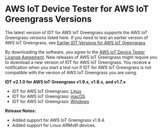 # AWS IoT Device Tester for AWS IoT Greengrass Versions<a name="dev-test-versions"></a>

The latest version of IDT for AWS IoT Greengrass supports the AWS IoT Greengrass versions listed here\. If you need to test an earlier version of AWS IoT Greengrass, see [Earlier IDT Versions for AWS IoT Greengrass](idt-prev-versions.md)\.

By downloading the software, you agree to the [AWS IoT Device Tester License Agreement](https://d232ctwt5kahio.cloudfront.net/greengrass/AWS%20IoT%20Device%20Tester%20License%20Agreement.pdf)\. New releases of AWS IoT Greengrass might require you to download a new version of IDT for AWS IoT Greengrass\. You receive a notification when you start a test run if IDT for AWS IoT Greengrass is not compatible with the version of AWS IoT Greengrass you are using\. 

**IDT v2\.1\.0 for AWS IoT Greengrass v1\.9\.x, v1\.8\.x, and v1\.7\.x**
+ IDT for AWS IoT Greengrass: [Linux](https://d232ctwt5kahio.cloudfront.net/greengrass/devicetester_greengrass_linux_2.1.0.zip)
+ IDT for AWS IoT Greengrass: [macOS](https://d232ctwt5kahio.cloudfront.net/greengrass/devicetester_greengrass_mac_2.1.0.zip)
+ IDT for AWS IoT Greengrass: [Windows](https://d232ctwt5kahio.cloudfront.net/greengrass/devicetester_greengrass_win_2.1.0.zip)

**Release Notes:**
+ Added support for AWS IoT Greengrass v1\.9\.4\.
+ Added support for Linux\-ARMv6l devices\.
